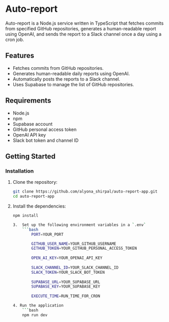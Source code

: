 # Auto-report

Auto-report is a Node.js service written in TypeScript that fetches commits from specified GitHub repositories, generates a human-readable report using OpenAI, and sends the report to a Slack channel once a day using a cron job.

## Features

- Fetches commits from GitHub repositories.
- Generates human-readable daily reports using OpenAI.
- Automatically posts the reports to a Slack channel.
- Uses Supabase to manage the list of GitHub repositories.

## Requirements

- Node.js
- npm
- Supabase account
- GitHub personal access token
- OpenAI API key
- Slack bot token and channel ID

## Getting Started

### Installation

1. Clone the repository:
   ```bash
   git clone https://github.com/alyona_shirpal/auto-report-app.git
   cd auto-report-app 
   
2. Install the dependencies:

   ```bash
   npm install
   
   3.  Set up the following environment variables in a `.env`
       ```bash
           PORT=YOUR_PORT

           GITHUB_USER_NAME=YOUR_GITHUB_USERNAME
           GITHUB_TOKEN=YOUR_GITHUB_PERSONAL_ACCESS_TOKEN
        
           OPEN_AI_KEY=YOUR_OPENAI_API_KEY
        
           SLACK_CHANNEL_ID=YOUR_SLACK_CHANNEL_ID
           SLACK_TOKEN=YOUR_SLACK_BOT_TOKEN
        
           SUPABASE_URL=YOUR_SUPABASE_URL
           SUPABASE_KEY=YOUR_SUPABASE_KEY
        
           EXECUTE_TIME=RUN_TIME_FOR_CRON

   4. Run the application
       ```bash
       npm run dev
